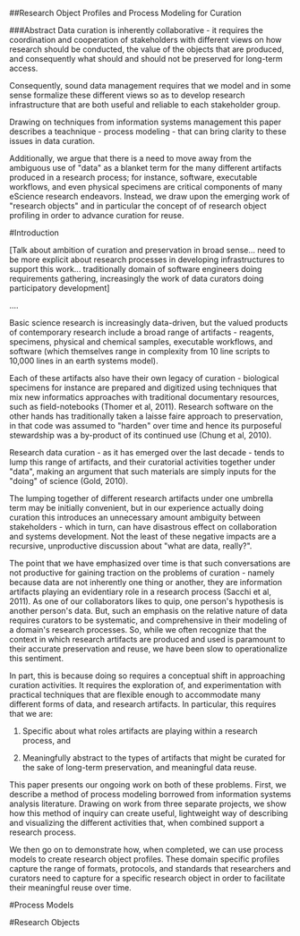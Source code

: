 ##Research Object Profiles and Process Modeling for Curation

###Abstract
Data curation is inherently collaborative  - it requires the coordination and cooperation of stakeholders with different views on how research should be conducted, the value of the objects that are produced, and consequently what should and should not be preserved for long-term access.

Consequently, sound data management requires that we model and in some sense formalize these different views so as to develop research infrastructure that are both useful and reliable to each stakeholder group. 

Drawing on techniques from information systems management this paper describes a teachnique - process modeling - that can bring clarity to these issues in data curation.

Additionally, we argue that there is a need to move away from the ambiguous use of "data" as a blanket term for the many different artifacts produced in a research process; for instance,  software, executable workflows, and even physical specimens are critical components of many eScience research endeavors. Instead, we draw upon the emerging work of "research objects" and in particular the concept of of research object profiling in order to advance curation for reuse.

#Introduction 


[Talk about ambition of curation and preservation in broad sense... need to be more explicit about research processes in developing infrastructures to support this work... traditionally domain of software engineers doing requirements gathering, increasingly the work of data curators doing participatory development]

....

Basic science research is increasingly data-driven, but the valued products of contemporary research include a broad range of artifacts - reagents, specimens, physical and chemical samples, executable workflows, and software (which themselves range in complexity from 10 line scripts to 10,000 lines in an earth systems model). 

Each of these artifacts also have their own legacy of curation - biological specimens for instance are prepared and digitized using techniques that mix new informatics approaches with traditional documentary resources, such as field-notebooks (Thomer et al, 2011). Research software on the other hands has traditionally taken a laisse faire approach to preservation, in that code was assumed to "harden" over time and hence its purposeful stewardship was a by-product of its continued use (Chung et al, 2010).

Research data curation - as it has emerged over the last decade - tends to lump this range of artifacts, and their curatorial activities together under "data", making an argument that such materials are simply inputs for the "doing" of science (Gold, 2010). 

The lumping together of different research artifacts under one umbrella term may be initially convenient, but in our experience actually doing curation this introduces an unnecessary amount ambiguity between stakeholders - which in turn, can have disastrous effect on collaboration and systems development. Not the least of these negative impacts are a recursive, unproductive discussion about "what are data, really?". 

The point that we have emphasized over time is that such conversations are not productive for gaining traction on the problems of curation - namely because data are not inherently one thing or another, they are information artifacts playing an evidentiary role in a research process (Sacchi et al, 2011). As one of our collaborators likes to quip, one person's hypothesis is another person's data. But, such an emphasis on the relative nature of data requires curators to be systematic, and comprehensive in their modeling of a domain's research processes. So, while we often recognize that the context in which research artifacts are produced and used is paramount to their accurate preservation and reuse, we have been slow to operationalize this sentiment. 

In part, this is because doing so requires a conceptual shift in approaching curation activities. It requires the exploration of, and experimentation with practical techniques that are flexible enough to accommodate many different forms of data, and research artifacts. In particular, this requires that we are:

1. Specific about what roles artifacts are playing within a research process, and 

2. Meaningfully abstract to the types of artifacts that might be curated for the sake of long-term preservation, and meaningful data reuse.  

This paper presents our ongoing work on both of these problems. First, we describe a method of process modeling borrowed from information systems analysis literature. Drawing on work from three separate projects, we show how this method of inquiry can create useful, lightweight way of describing and visualizing the different activities that, when combined support a research process. 

We then go on to demonstrate how, when completed, we can use process models to create research object profiles. These domain specific profiles capture the range of formats, protocols, and standards that researchers and curators need to capture for a specific research object in order to facilitate their meaningful reuse over time. 

#Process Models

#Research Objects




